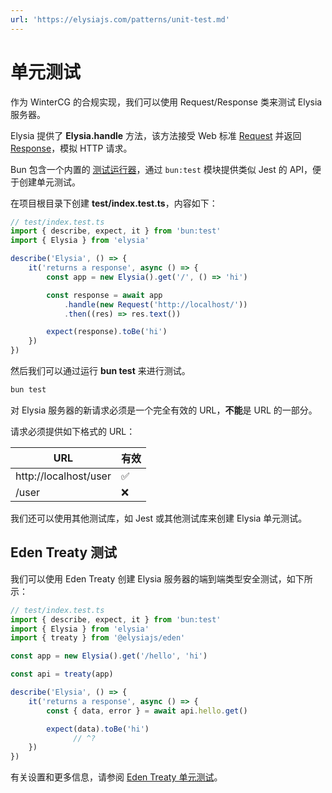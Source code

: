 ```yaml
---
url: 'https://elysiajs.com/patterns/unit-test.md'
---
```


# 单元测试

作为 WinterCG 的合规实现，我们可以使用 Request/Response 类来测试 Elysia 服务器。

Elysia 提供了 **Elysia.handle** 方法，该方法接受 Web 标准 [Request](https://developer.mozilla.org/zh-CN/docs/Web/API/Request) 并返回 [Response](https://developer.mozilla.org/zh-CN/docs/Web/API/Response)，模拟 HTTP 请求。

Bun 包含一个内置的 [测试运行器](https://bun.sh/docs/cli/test)，通过 `bun:test` 模块提供类似 Jest 的 API，便于创建单元测试。

在项目根目录下创建 **test/index.test.ts**，内容如下：

```typescript
// test/index.test.ts
import { describe, expect, it } from 'bun:test'
import { Elysia } from 'elysia'

describe('Elysia', () => {
    it('returns a response', async () => {
        const app = new Elysia().get('/', () => 'hi')

        const response = await app
            .handle(new Request('http://localhost/'))
            .then((res) => res.text())

        expect(response).toBe('hi')
    })
})
```

然后我们可以通过运行 **bun test** 来进行测试。

```bash
bun test
```

对 Elysia 服务器的新请求必须是一个完全有效的 URL，**不能**是 URL 的一部分。

请求必须提供如下格式的 URL：

| URL                   | 有效 |
| --------------------- | ----- |
| http://localhost/user | ✅    |
| /user                 | ❌    |

我们还可以使用其他测试库，如 Jest 或其他测试库来创建 Elysia 单元测试。

## Eden Treaty 测试

我们可以使用 Eden Treaty 创建 Elysia 服务器的端到端类型安全测试，如下所示：

```typescript twoslash
// test/index.test.ts
import { describe, expect, it } from 'bun:test'
import { Elysia } from 'elysia'
import { treaty } from '@elysiajs/eden'

const app = new Elysia().get('/hello', 'hi')

const api = treaty(app)

describe('Elysia', () => {
    it('returns a response', async () => {
        const { data, error } = await api.hello.get()

        expect(data).toBe('hi')
              // ^?
    })
})
```

有关设置和更多信息，请参阅 [Eden Treaty 单元测试](/eden/treaty/unit-test)。
